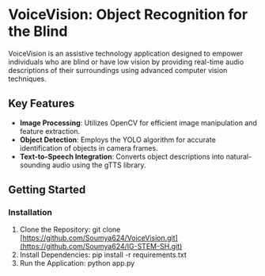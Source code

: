 # VoiceVision: Object Recognition for the Blind

VoiceVision is an assistive technology application designed to empower individuals who are blind or have low vision by providing real-time audio descriptions of their surroundings using advanced computer vision techniques.

## Key Features

- **Image Processing**: Utilizes OpenCV for efficient image manipulation and feature extraction.
- **Object Detection**: Employs the YOLO algorithm for accurate identification of objects in camera frames.
- **Text-to-Speech Integration**: Converts object descriptions into natural-sounding audio using the gTTS library.

## Getting Started

### Installation

1. Clone the Repository: git clone [https://github.com/Soumya624/VoiceVision.git](https://github.com/Soumya624/IG-STEM-SH.git)
2. Install Dependencies: pip install -r requirements.txt
3. Run the Application: python app.py

